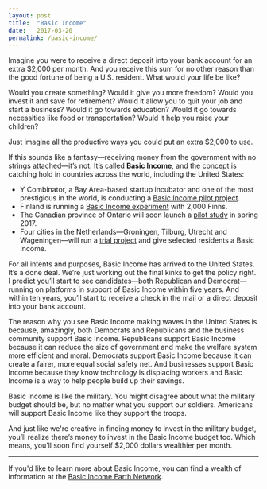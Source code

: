 ```yaml
---
layout: post
title:  "Basic Income"
date:   2017-03-20
permalink: /basic-income/
---
```

Imagine you were to receive a direct deposit into your bank account for an extra $2,000 per month. And you receive this sum for no other reason than the good fortune of being a U.S. resident. What would your life be like?

Would you create something? Would it give you more freedom? Would you invest it and save for retirement? Would it allow you to quit your job and start a business? Would it go towards education? Would it go towards necessities like food or transportation? Would it help you raise your children?

Just imagine all the productive ways you could put an extra $2,000 to use.

If this sounds like a fantasy—receiving money from the government with no strings attached—it’s not. It’s called **Basic Income**, and the concept is catching hold in countries across the world, including the United States:

* Y Combinator, a Bay Area-based startup incubator and one of the most prestigious in the world, is conducting a [Basic Income pilot project](https://blog.ycombinator.com/basic-income/).
* Finland is running a [Basic Income experiment](https://www.nytimes.com/2016/12/17/business/economy/universal-basic-income-finland.html?_r=0) with 2,000 Finns.
* The Canadian province of Ontario will soon launch a [pilot study](https://www.ontario.ca/page/basic-income-pilot-consultation) in spring 2017.  
* Four cities in the Netherlands—Groningen, Tilburg, Utrecht and Wageningen—will run a [trial project](https://www.fastcoexist.com/3055679/a-dutch-city-is-experimenting-with-giving-away-a-basic-income-of-1000-a-month) and give selected residents a Basic Income.

For all intents and purposes, Basic Income has arrived to the United States. It’s a done deal. We’re just working out the final kinks to get the policy right. I predict you’ll start to see candidates—both Republican and Democrat—running on platforms in support of Basic Income within five years. And within ten years, you’ll start to receive a check in the mail or a direct deposit into your bank account.

The reason why you see Basic Income making waves in the United States is because, amazingly, both Democrats and Republicans and the business community support Basic Income. Republicans support Basic Income because it can reduce the size of government and make the welfare system more efficient and moral. Democrats support Basic Income because it can create a fairer, more equal social safety net. And businesses support Basic Income because they know technology is displacing workers and Basic Income is a way to help people build up their savings.

Basic Income is like the military. You might disagree about what the military budget should be, but no matter what you support our soldiers. Americans will support Basic Income like they support the troops.

And just like we're creative in finding money to invest in the military budget, you’ll realize there’s money to invest in the Basic Income budget too. Which means, you’ll soon find yourself $2,000 dollars wealthier per month.

---

If you'd like to learn more about Basic Income, you can find a wealth of information at the [Basic Income Earth Network](http://basicincome.org/).
